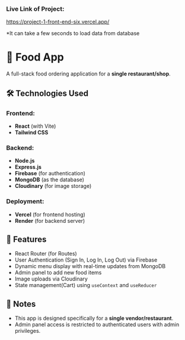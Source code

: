 ### Live Link of Project:
https://project-1-front-end-six.vercel.app/

*It can take a few seconds to load data from database


# 🍔 Food App

A full-stack food ordering application for a **single restaurant/shop**.

## 🛠️ Technologies Used

### Frontend:
- **React** (with Vite)
- **Tailwind CSS**

### Backend:
- **Node.js**
- **Express.js**
- **Firebase** (for authentication)
- **MongoDB** (as the database)
- **Cloudinary** (for image storage)

### Deployment:
- **Vercel** (for frontend hosting)
- **Render** (for backend server)

## 🔐 Features

- React Router (for Routes)
- User Authentication (Sign In, Log In, Log Out) via Firebase
- Dynamic menu display with real-time updates from MongoDB
- Admin panel to add new food items
- Image uploads via Cloudinary
- State management(Cart) using `useContext` and `useReducer`

## 📌 Notes

- This app is designed specifically for a **single vendor/restaurant**.
- Admin panel access is restricted to authenticated users with admin privileges.
